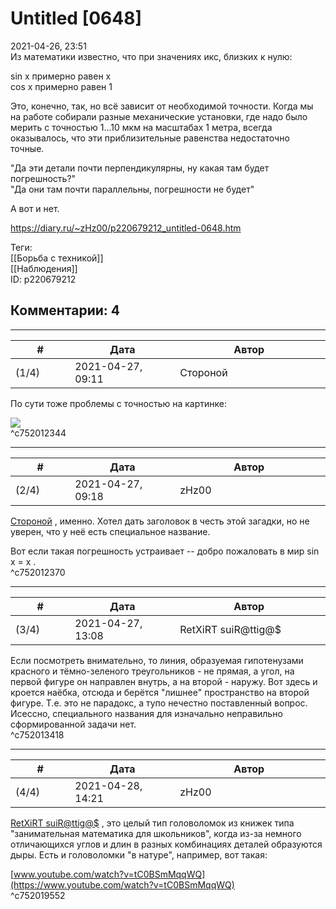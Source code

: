 Untitled [0648]
===============

  
2021-04-26, 23:51  
 Из математики известно, что при значениях икс, близких к нулю:   
   
 sin x примерно равен x   
 cos x примерно равен 1   
   
 Это, конечно, так, но всё зависит от необходимой точности. Когда мы на работе собирали разные механические установки, где надо было мерить с точностью 1...10 мкм на масштабах 1 метра, всегда оказывалось, что эти приблизительные равенства недостаточно точные.   
   
 "Да эти детали почти перпендикулярны, ну какая там будет погрешность?"   
 "Да они там почти параллельны, погрешности не будет"   
   
 А вот и нет.   
  
<https://diary.ru/~zHz00/p220679212_untitled-0648.htm>  
  
Теги:  
[[Борьба с техникой]]  
[[Наблюдения]]  
ID: p220679212  


Комментарии: 4
--------------

  


---



|         #         |              Дата              |                     Автор                     |           ID           |
| --- | --- | --- | --- |
| (1/4) | 2021-04-27, 09:11 | Стороной | c752012344 |

  
 По сути тоже проблемы с точностью на картинке:   
   
 ![](https://sun9-49.userapi.com/c4313/u63353579/-7/x_de204c20.jpg)   
 ^c752012344

---



|         #         |              Дата              |                     Автор                     |           ID           |
| --- | --- | --- | --- |
| (2/4) | 2021-04-27, 09:18 | zHz00 | c752012370 |

  
  [Стороной](https://1047.diary.ru "Арфы нет - возьмите бубен!")  , именно. Хотел дать заголовок в честь этой загадки, но не уверен, что у неё есть специальное название.   
   
 Вот если такая погрешность устраивает -- добро пожаловать в мир sin x = x .   
 ^c752012370

---



|         #         |              Дата              |                     Автор                     |           ID           |
| --- | --- | --- | --- |
| (3/4) | 2021-04-27, 13:08 | RetXiRT suiR@ttig@$ | c752013418 |

  
 Если посмотреть внимательно, то линия, образуемая гипотенузами красного и тёмно-зеленого треугольников - не прямая, а угол, на первой фигуре он направлен внутрь, а на второй - наружу. Вот здесь и кроется наёбка, отсюда и берётся "лишнее" пространство на второй фигуре. Т.е. это не парадокс, а тупо нечестно поставленный вопрос. Исессно, специального названия для изначально неправильно сформированной задачи нет.   
 ^c752013418

---



|         #         |              Дата              |                     Автор                     |           ID           |
| --- | --- | --- | --- |
| (4/4) | 2021-04-28, 14:21 | zHz00 | c752019552 |

  
  [RetXiRT suiR@ttig@$](https://Hellspawn.diary.ru "Atomicautionuclear")  , это целый тип головоломок из книжек типа "занимательная математика для школьников", когда из-за немного отличающихся углов и длин в разных комбинациях деталей образуются дыры. Есть и головоломки "в натуре", например, вот такая:   
   
  [www.youtube.com/watch?v=tC0BSmMqqWQ](https://www.youtube.com/watch?v=tC0BSmMqqWQ)    
 ^c752019552
